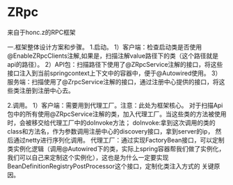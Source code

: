 # ZRpc
来自于honc.z的RPC框架

一.框架整体设计方案和步骤。
1.启动。
1）客户端：检查启动类是否使用@EnableZRpcClients注解,如果是，扫描注解value路径下的类（这个路径就是api的路径）。
2）API包：扫描路径下使用了@ZRpcService注解的接口，将这些接口注入到当前springcontext上下文中的容器中，便于@Autowired使用。
3）服务端：扫描使用了@ZrpcService注解的接口，通过注册中心提供的接口，将这些类注册到注册中心去。

2.调用。
1）客户端：需要用到代理工厂。注意：此处为框架核心。
    对于扫描Api包中的所有使用@ZRpcService注解的类，加入代理工厂。当这些类的方法被使用时，会被移交给代理工厂中的doInvoke方法；
    doInvoke:拿到这次调用的类的class和方法名，作为参数调用注册中心的discovery接口，拿到server的ip，
    然后通过netty进行序列化调用。
    代理工厂：通过实现FactoryBean接口，可以定制类实例化逻辑（调用@Autowired下的类，实际上spring容器帮我们做了实例化，
    我们可以自己来定制这个实例化），这也是为什么一定要实现BeanDefinitionRegistryPostProcessor这个接口，定制化类注入方式的
    关键原因。
